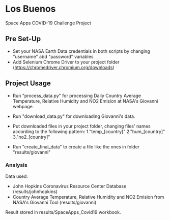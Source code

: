 # Los Buenos
Space Apps COVID-19 Challenge Project

## Pre Set-Up
* Set your NASA Earth Data credentials in both scripts by changing "username" abd "password" variables
* Add Selenium Chrome Driver to your project folder (https://chromedriver.chromium.org/downloads)

## Project Usage

* Run "process_data.py" for processing Daily Country Average Temperature, Relative Humidity and NO2 Emision at NASA's Giovanni webpage.

* Run "download_data.py" for downloading Giovanni's data.

* Put downloaded files in your project folder, changing files' names according to the following pattern:
1."temp_[country]"
2."hum_[country]"
3."no2_[country]"

* Run "create_final_data" to create a file like the ones in folder "results/giovanni"

### Analysis

Data used:
* John Hopkins Coronavirus Resource Center Database (results/johnhopkins)
* Country Average Temperature, Relative Humidity and NO2 Emision from NASA's Giovanni Tool (results/giovanni)

Result stored in results/SpaceApps_Covid19 workbook.
